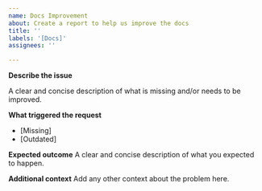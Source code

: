 ```yaml
---
name: Docs Improvement
about: Create a report to help us improve the docs
title: ''
labels: '[Docs]'
assignees: ''

---
```


**Describe the issue**

A clear and concise description of what is missing and/or needs to be improved.

**What triggered the request**

- [Missing]
- [Outdated]

**Expected outcome**
A clear and concise description of what you expected to happen.

**Additional context**
Add any other context about the problem here.